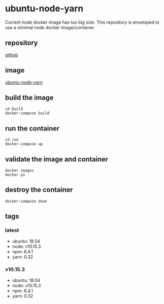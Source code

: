 # ubuntu-node-yarn

Current node docker image has too big size. 
This repository is enveloped to use a minimal node docker image/container. 

## repository
[github](https://github.com/rslvn/ubuntu-node-yarn)

## image
[ubuntu-node-yarn](https://hub.docker.com/r/rslvn/ubuntu-node-yarn)

## build the image
```
cd build
docker-compose build
```

## run the container
```
cd run
docker-compose up
```

## validate the image and container
```
docker images
docker ps
```

## destroy the container
```
docker-compose down
```

## tags
### latest
* ubuntu: 18.04
* node: v10.15.3
* npm: 6.4.1
* yarn: 0.32

### v10.15.3
* ubuntu: 18.04
* node: v10.15.3
* npm: 6.4.1
* yarn: 0.32